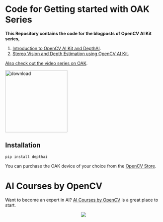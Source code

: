 # Code for Getting started with OAK Series

**This Repository contains the code for the blogposts of OpenCV AI Kit series**,
1. [Introduction to OpenCV AI Kit and DepthAI](https://learnopencv.com/introduction-to-opencv-ai-kit-and-depthai/).
2. [Stereo Vision and Depth Estimation using OpenCV AI Kit](https://learnopencv.com/stereo-vision-and-depth-estimation-using-opencv-ai-kit/).

[Also check out the video series on OAK](https://www.youtube.com/playlist?list=PLfYPZalDvZDLOjzSkoHQ2_h4joHNUegbB).

[<img src="https://learnopencv.com/wp-content/uploads/2022/07/download-button-e1657285155454.png" alt="download" width="200">](https://www.dropbox.com/sh/p7xctat815pceyq/AAD7paBHUBa3Rq8WbLSvxbcAa?dl=1)

## Installation
```
pip install depthai
```

You can purchase the OAK device of your choice from the [OpenCV Store](https://store.opencv.ai/).
                                           
# AI Courses by OpenCV

Want to become an expert in AI? [AI Courses by OpenCV](https://opencv.org/courses/) is a great place to start. 

<a href="https://opencv.org/courses/">
<p align="center"> 
<img src="https://learnopencv.com/wp-content/uploads/2023/01/AI-Courses-By-OpenCV-Github.png">
</p>
</a>
